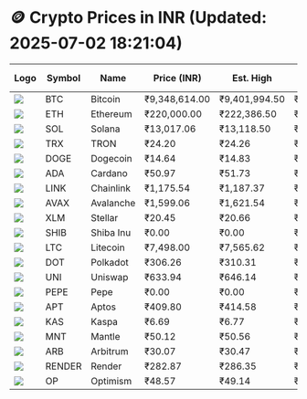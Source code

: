 # 🪙 Crypto Prices in INR (Updated: 2025-07-02 18:21:04)

| Logo | Symbol | Name       | Price (INR) | Est. High | Est. Low | Gross Profit | Fees | Net Profit | ROI % |
|------|--------|------------|-------------|-----------|----------|---------------|------|-------------|--------|
| ![](https://coin-images.coingecko.com/coins/images/1/large/bitcoin.png?1696501400) | BTC    | Bitcoin    | ₹9,348,614.00 | ₹9,401,994.50 | ₹9,295,233.50 | ₹1,148.56 | ₹200.00 | ₹948.56 | 0.95% |
| ![](https://coin-images.coingecko.com/coins/images/279/large/ethereum.png?1696501628) | ETH    | Ethereum   | ₹220,000.00 | ₹222,386.50 | ₹217,613.50 | ₹2,193.34 | ₹200.00 | ₹1,993.34 | 1.99% |
| ![](https://coin-images.coingecko.com/coins/images/4128/large/solana.png?1718769756) | SOL    | Solana     | ₹13,017.06 | ₹13,118.50 | ₹12,915.62 | ₹1,570.75 | ₹200.00 | ₹1,370.75 | 1.37% |
| ![](https://coin-images.coingecko.com/coins/images/1094/large/tron-logo.png?1696502193) | TRX    | TRON       | ₹24.20 | ₹24.26 | ₹24.14 | ₹472.19 | ₹200.00 | ₹272.19 | 0.27% |
| ![](https://coin-images.coingecko.com/coins/images/5/large/dogecoin.png?1696501409) | DOGE   | Dogecoin   | ₹14.64 | ₹14.83 | ₹14.45 | ₹2,657.81 | ₹200.00 | ₹2,457.81 | 2.46% |
| ![](https://coin-images.coingecko.com/coins/images/975/large/cardano.png?1696502090) | ADA    | Cardano    | ₹50.97 | ₹51.73 | ₹50.21 | ₹3,041.44 | ₹200.00 | ₹2,841.44 | 2.84% |
| ![](https://coin-images.coingecko.com/coins/images/877/large/chainlink-new-logo.png?1696502009) | LINK   | Chainlink  | ₹1,175.54 | ₹1,187.37 | ₹1,163.71 | ₹2,033.24 | ₹200.00 | ₹1,833.24 | 1.83% |
| ![](https://coin-images.coingecko.com/coins/images/12559/large/Avalanche_Circle_RedWhite_Trans.png?1696512369) | AVAX   | Avalanche  | ₹1,599.06 | ₹1,621.54 | ₹1,576.58 | ₹2,851.61 | ₹200.00 | ₹2,651.61 | 2.65% |
| ![](https://coin-images.coingecko.com/coins/images/100/large/fmpFRHHQ_400x400.jpg?1735231350) | XLM    | Stellar    | ₹20.45 | ₹20.66 | ₹20.24 | ₹2,030.18 | ₹200.00 | ₹1,830.18 | 1.83% |
| ![](https://coin-images.coingecko.com/coins/images/11939/large/shiba.png?1696511800) | SHIB   | Shiba Inu  | ₹0.00 | ₹0.00 | ₹0.00 | ₹2,183.02 | ₹200.00 | ₹1,983.02 | 1.98% |
| ![](https://coin-images.coingecko.com/coins/images/2/large/litecoin.png?1696501400) | LTC    | Litecoin   | ₹7,498.00 | ₹7,565.62 | ₹7,430.38 | ₹1,819.97 | ₹200.00 | ₹1,619.97 | 1.62% |
| ![](https://coin-images.coingecko.com/coins/images/12171/large/polkadot.png?1696512008) | DOT    | Polkadot   | ₹306.26 | ₹310.31 | ₹302.21 | ₹2,679.25 | ₹200.00 | ₹2,479.25 | 2.48% |
| ![](https://coin-images.coingecko.com/coins/images/12504/large/uniswap-logo.png?1720676669) | UNI    | Uniswap    | ₹633.94 | ₹646.14 | ₹621.74 | ₹3,924.80 | ₹200.00 | ₹3,724.80 | 3.72% |
| ![](https://coin-images.coingecko.com/coins/images/29850/large/pepe-token.jpeg?1696528776) | PEPE   | Pepe       | ₹0.00 | ₹0.00 | ₹0.00 | ₹3,250.09 | ₹200.00 | ₹3,050.09 | 3.05% |
| ![](https://coin-images.coingecko.com/coins/images/26455/large/aptos_round.png?1696525528) | APT    | Aptos      | ₹409.80 | ₹414.58 | ₹405.02 | ₹2,360.63 | ₹200.00 | ₹2,160.63 | 2.16% |
| ![](https://coin-images.coingecko.com/coins/images/25751/large/kaspa-icon-exchanges.png?1696524837) | KAS    | Kaspa      | ₹6.69 | ₹6.77 | ₹6.61 | ₹2,497.16 | ₹200.00 | ₹2,297.16 | 2.30% |
| ![](https://coin-images.coingecko.com/coins/images/30980/large/Mantle-Logo-mark.png?1739213200) | MNT    | Mantle     | ₹50.12 | ₹50.56 | ₹49.68 | ₹1,781.49 | ₹200.00 | ₹1,581.49 | 1.58% |
| ![](https://coin-images.coingecko.com/coins/images/16547/large/arb.jpg?1721358242) | ARB    | Arbitrum   | ₹30.07 | ₹30.47 | ₹29.67 | ₹2,669.00 | ₹200.00 | ₹2,469.00 | 2.47% |
| ![](https://coin-images.coingecko.com/coins/images/11636/large/rndr.png?1696511529) | RENDER | Render     | ₹282.87 | ₹286.35 | ₹279.39 | ₹2,494.40 | ₹200.00 | ₹2,294.40 | 2.29% |
| ![](https://coin-images.coingecko.com/coins/images/25244/large/Optimism.png?1696524385) | OP     | Optimism   | ₹48.57 | ₹49.14 | ₹48.00 | ₹2,393.97 | ₹200.00 | ₹2,193.97 | 2.19% |
